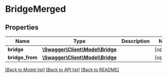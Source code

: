# BridgeMerged

## Properties
Name | Type | Description | Notes
------------ | ------------- | ------------- | -------------
**bridge** | [**\Swagger\Client\Model\Bridge**](Bridge.md) |  | [optional] 
**bridge_from** | [**\Swagger\Client\Model\Bridge**](Bridge.md) |  | [optional] 

[[Back to Model list]](../README.md#documentation-for-models) [[Back to API list]](../README.md#documentation-for-api-endpoints) [[Back to README]](../README.md)


